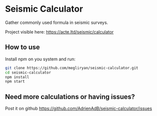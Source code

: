 # Seismic Calculator

Gather commonly used formula in seismic surveys.

Project visible here: https://acte.ltd/seismic/calculator

## How to use

Install npm on you system and run:

```sh
git clone https://github.com/megliryan/seismic-calculator.git
cd seismic-calculator
npm install
npm start
```

## Need more calculations or having issues?

Post it on github https://github.com/AdrienAdB/seismic-calculator/issues
